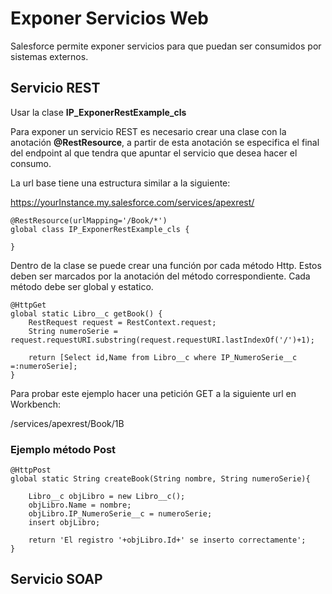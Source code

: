 # Exponer Servicios Web

Salesforce permite exponer servicios para que puedan ser consumidos por sistemas externos. 

## Servicio REST

Usar la clase **IP_ExponerRestExample_cls**

Para exponer un servicio REST es necesario crear una clase con la anotación **@RestResource**, a partir de esta anotación se especifica el final del endpoint al que tendra que apuntar el servicio que desea hacer el consumo.

La url base tiene una estructura similar a la siguiente:

https://yourInstance.my.salesforce.com/services/apexrest/

```Apex
@RestResource(urlMapping='/Book/*')
global class IP_ExponerRestExample_cls {

}
```

Dentro de la clase se puede crear una función por cada método Http. Estos deben ser marcados por la anotación del método correspondiente. Cada método debe ser global y estatico.

```Apex
@HttpGet
global static Libro__c getBook() {
    RestRequest request = RestContext.request;
    String numeroSerie = request.requestURI.substring(request.requestURI.lastIndexOf('/')+1);
        
    return [Select id,Name from Libro__c where IP_NumeroSerie__c =:numeroSerie];  
}
```
Para probar este ejemplo hacer una petición GET a la siguiente url en Workbench:

/services/apexrest/Book/1B

### Ejemplo método Post

```Apex
@HttpPost
global static String createBook(String nombre, String numeroSerie){

    Libro__c objLibro = new Libro__c();
    objLibro.Name = nombre;
    objLibro.IP_NumeroSerie__c = numeroSerie;
    insert objLibro;

    return 'El registro '+objLibro.Id+' se inserto correctamente';
}
```


## Servicio SOAP
